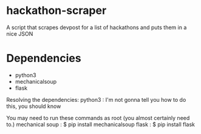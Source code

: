 # hackathon-scraper
A script that scrapes devpost for a list of hackathons and puts them in a nice JSON

# Dependencies
* python3
* mechanicalsoup
* flask

Resolving the dependencies:
python3 : I'm not gonna tell you how to do this, you should know

You may need to run these commands as root (you almost certainly need to.)
mechanical soup : $ pip install mechanicalsoup
flask : $ pip install flask